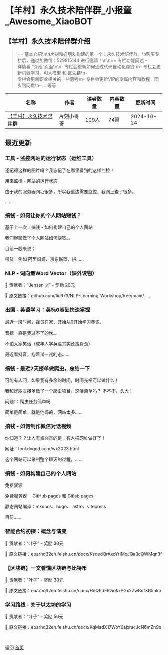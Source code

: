 # 【羊村】永久技术陪伴群_小报童_Awesome_XiaoBOT

## 【羊村】永久技术陪伴群介绍
> == 基本介绍\n\n片刻和好朋友构建的第一个：永久技术陪伴群。\n购买专栏后，通过加微信：529815144 进行邀请！\n\n== 专栏功能简述 -  
详情看 “介绍”页面\n\n- 专栏会更新如何通过代码自动化赚钱 \n- 专栏会更新机器学习、AI大模型 和 区块链\n-  
专栏会更新职业相关的一些思考\n- 专栏会更新VIP的专属内容和教程，同步到网盘\n- ... 等等  
  


|名称|作者|读者数量|内容数量|更新时间|
|---|---|---|---|---|
|[【羊村】永久技术陪伴群](https://xiaobot.net/p/529815144?refer=9c3f1c95-a052-465a-9902-f6d75080262a)|片刻小哥哥|109人|74篇|2024-10-24|

## 最近更新
### 工具 - 监控网站的运行状态（运维工具）

还记得这样的图片吗？我忘记了在哪里看到的这样监控！

用来监控 - 网站的运行状态

由于我的服务器网址很多，所以我这边需要监控，我网上查了很多。

......

### 搞钱 - 如何让你的个人网站赚钱？

基于上一次：搞钱 - 如何构建自己的个人网站

我们聊聊做了个人网站如何赚钱。。

目前一般来说：

带货：例如 阿里妈妈、京东联盟、拼......

### NLP - 词向量Word Vector（课外读物）

🦁 贡献者：“Jensen 🇻” - 奖励 20元

🔗 原文链接：github.com/liu673/NLP-Learning-Workshop/tree/main/......

### 出国 - 英语学习：英标0基础快速掌握

最近一段时间，裁员在家，开始从0开始学习英语。

音标一直是我过不了的坎。。

不怕大家笑话（成年人学英语其实还蛮费劲）

最近看抖音，抱着试一试的态......

### 搞钱 - 最近2天接单做爬虫，总结一下

可能有人问，如果我有多余的时间，时间充裕可以做什么！

我和好朋友接单做了一个爬虫项目，这活简单吗？ 不不不，头大！

问题1：爬虫任务简单吗

简单是简单，就是他妈的，网站太多......

### 搞钱 - 如何制作微信对话视频

你知道？？让人有点兴奋的是：有人把网址做好了！

网址：tool.dvgod.com/wx2023.html

这个网站可以录制整个聊天的过程，......

### 搞钱 - 如何构建自己的个人网站

免费资源

免费服务器： GitHub pages 和 Gitlab pages

静态网站编译：mkdocs、hugo、 astro、vitepress

目前......

### 智能合约初探：概念与演变

🦁 贡献者：“叶子” - 奖励 30元

🔗 原文链接：eoarhq32eh.feishu.cn/docx/KsqedQrAxoYrIMxJQa3cQWMqn3f

### 【区块链】一文看懂区块链与比特币

🦁 贡献者：“叶子” - 奖励 30元

🔗 原文链接：eoarhq32eh.feishu.cn/docx/HdQRdFRziokxPGx2ZwBcfXB5nkb

### 学习路线 - 关于以太坊的学习

🦁 贡献者：“叶子” - 奖励 50元

🔗 原文链接：eoarhq32eh.feishu.cn/docx/KqMadX17WoY6ajxrscJcN6mZn9b


<a href="https://github.com/Reno9527/awesome-xiaobot" style="color: white; text-decoration: none;">awesome-xiaobot</a>

返回 [首页](../README.md)
